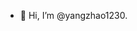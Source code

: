 - 👋 Hi, I’m @yangzhao1230.
<!---
- 👀 I want to work hard while also striving to become more chill.
- 🌱 Starting a new life.
<!---
- 🌱 I’m currently learning ...
- 💞️ I’m looking to collaborate on ...
- 📫 How to reach me ... -->

<!---
yangzhao1230/yangzhao1230 is a ✨ special ✨ repository because its `README.md` (this file) appears on your GitHub profile.
You can click the Preview link to take a look at your changes.
--->
